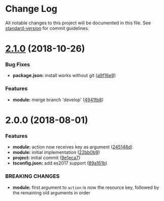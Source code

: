 # Change Log

All notable changes to this project will be documented in this file. See [standard-version](https://github.com/conventional-changelog/standard-version) for commit guidelines.

<a name="2.1.0"></a>

# [2.1.0](https://github.com/mvaldesdeleon/named-pool/compare/2.0.0...2.1.0) (2018-10-26)

### Bug Fixes

-   **package.json:** install works without git ([a9f16e9](https://github.com/mvaldesdeleon/named-pool/commit/a9f16e9))

### Features

-   **module:** merge branch 'develop' ([4941fb8](https://github.com/mvaldesdeleon/named-pool/commit/4941fb8))

<a name="2.0.0"></a>

# 2.0.0 (2018-08-01)

### Features

-   **module:** action now receives key as argument ([245148d](https://github.com/mvaldesdeleon/named-pool/commit/245148d))
-   **module:** initial implementation ([22bb0b9](https://github.com/mvaldesdeleon/named-pool/commit/22bb0b9))
-   **project:** initial commit ([9e1eca7](https://github.com/mvaldesdeleon/named-pool/commit/9e1eca7))
-   **tsconfig.json:** add es2017 support ([89a161b](https://github.com/mvaldesdeleon/named-pool/commit/89a161b))

### BREAKING CHANGES

-   **module:** first argument to `action` is now the resource key, followed by the remaining old
    arguments in order
